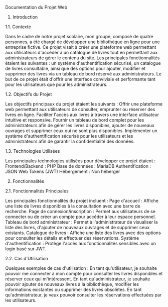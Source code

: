 Documentation du Projet Web

1. Introduction

1.1. Contexte

Dans le cadre de notre projet scolaire, mon groupe, composé de quatre personnes, a été chargé de développer une bibliothèque en ligne pour une entreprise fictive. Ce projet visait à créer une plateforme web permettant aux utilisateurs d'accéder à un catalogue de livres tout en permettant aux administrateurs de gérer le contenu du site.
Les principales fonctionnalités étaient les suivantes : un système d'authentification sécurisé, un catalogue de livres consultable, ainsi que des options pour ajouter, modifier et supprimer des livres via un tableau de bord réservé aux administrateurs. Le but de ce projet était d'offrir une interface conviviale et performante tant pour les utilisateurs que pour les administrateurs.

1.2. Objectifs du Projet

Les objectifs principaux du projet étaient les suivants :
Offrir une plateforme web permettant aux utilisateurs de consulter, emprunter ou réserver des livres en ligne.
Faciliter l'accès aux livres à travers une interface utilisateur intuitive et responsive.
Fournir un tableau de bord complet pour les administrateurs afin de gérer les livres disponibles, ajouter de nouveaux ouvrages et supprimer ceux qui ne sont plus disponibles.
Implémenter un système d'authentification sécurisé pour les utilisateurs et les administrateurs afin de garantir la confidentialité des données.

1.3. Technologies Utilisées

Les principales technologies utilisées pour développer ce projet étaient :
Frontend/Backend : PHP
Base de données : MariaDB
Authentification : JSON Web Tokens (JWT)
Hébergement : Non héberger

2. Fonctionnalités

2.1. Fonctionnalités Principales

Les principales fonctionnalités du projet incluent :
Page d'accueil : Affiche une liste de livres disponibles à la consultation avec une barre de recherche.
Page de connexion/inscription : Permet aux utilisateurs de se connecter ou de créer un compte pour accéder à leur espace personnel.
Tableau de bord administrateur : Permet à l'administrateur de visualiser la liste des livres, d'ajouter de nouveaux ouvrages et de supprimer ceux existants.
Catalogue de livres : Affiche une liste des livres avec des options pour consulter les détails et effectuer des réservations.
Système d'authentification : Protège l'accès aux fonctionnalités sensibles avec un login basé sur JWT.

2.2. Cas d'Utilisation

Quelques exemples de cas d'utilisation :
En tant qu'utilisateur, je souhaite pouvoir me connecter à mon compte pour consulter les livres disponibles et réserver ceux qui m'intéressent.
En tant qu'administrateur, je souhaite pouvoir ajouter de nouveaux livres à la bibliothèque, modifier les informations existantes ou supprimer des livres obsolètes.
En tant qu'administrateur, je veux pouvoir consulter les réservations effectuées par les utilisateurs.
